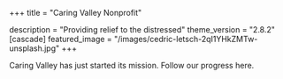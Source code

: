 +++
title = "Caring Valley Nonprofit"

description = "Providing relief to the distressed"
theme_version = "2.8.2"
[cascade]
  featured_image = "/images/cedric-letsch-2qI1YHkZMTw-unsplash.jpg"
+++

Caring Valley has just started its mission. Follow our progress here.
